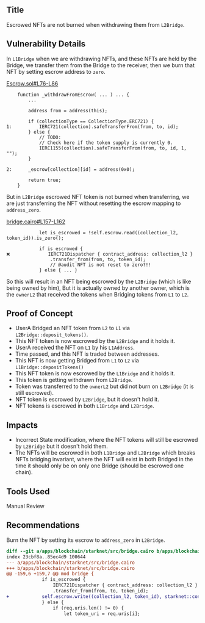 ## Title
Escrowed NFTs are not burned when withdrawing them from `L2Bridge`.

## Vulnerability Details

In `L1Bridge` when we are withdrawing NFTs, and these NFTs are held by the Bridge, we transfer them from the Bridge to the receiver, then we burn that NFT by setting escrow address to `zero`.

[Escrow.sol#L76-L86](https://github.com/Cyfrin/2024-07-ark-project/blob/main/apps/blockchain/ethereum/src/Escrow.sol#L76-L86)
```solidity
    function _withdrawFromEscrow( ... ) ... {
        ...

        address from = address(this);

        if (collectionType == CollectionType.ERC721) {
1:          IERC721(collection).safeTransferFrom(from, to, id);
        } else {
            // TODO:
            // Check here if the token supply is currently 0.
            IERC1155(collection).safeTransferFrom(from, to, id, 1, "");
        }

2:      _escrow[collection][id] = address(0x0);

        return true;
    }
```

But in `L2Bridge` escrowed NFT token is not burned when transferring, we are just transferring the NFT without resetting the escrow mapping to `address_zero`.

[bridge.cairo#L157-L162](https://github.com/Cyfrin/2024-07-ark-project/blob/main/apps/blockchain/starknet/src/bridge.cairo#L157-L162)
```cairo
            let is_escrowed = !self.escrow.read((collection_l2, token_id)).is_zero();

            if is_escrowed {
❌️              IERC721Dispatcher { contract_address: collection_l2 }
                .transfer_from(from, to, token_id);
                // @audit NFT is not reset to zero?!!
            } else { ... }
```

So this will result in an NFT being escrowed by the `L2Bridge` (which is like being owned by him), But it is actually owned by another owner, which is the `ownerL2` that received the tokens when Bridging tokens from `L1` to `L2`.

## Proof of Concept
- UserA Bridged an NFT token from `L2` to `L1` via `L2Bridge::deposit_tokens()`.
- This NFT token is now escrowed by the `L2Bridge` and it holds it.
- UserA received the NFT on `L1` by his `L1Address`.
- Time passed, and this NFT is traded between addresses.
- This NFT is now getting Bridged from `L1` to `L2` via `L1Bridge::depositTokens()`
- This NFT token is now escrowed by the `L1Bridge` and it holds it.
- This token is getting withdrawn from `L2Bridge`.
- Token was transferred to the `ownerL2` but did not burn on `L2Bridge` (it is still escrowed).
- NFT token is escrowed by `L2Bridge`, but it doesn't hold it.
- NFT tokens is escrowed in both `L1Bridge` and `L2Bridge`.

## Impacts
- Incorrect State modification, where the NFT tokens will still be escrowed by `L2Bridge` but it doesn't hold them.
- The NFTs will be escrowed in both `L1Bridge` and `L2Bridge` which breaks NFTs bridging invariant, where the NFT will exist in both Bridged in the time it should only be on only one Bridge (should be escrowed one chain).

## Tools Used
Manual Review

## Recommendations
Burn the NFT by setting its escrow to `address_zero` in `L2Bridge`.

```diff
diff --git a/apps/blockchain/starknet/src/bridge.cairo b/apps/blockchain/starknet/src/bridge.cairo
index 23cbf8a..85ec4d9 100644
--- a/apps/blockchain/starknet/src/bridge.cairo
+++ b/apps/blockchain/starknet/src/bridge.cairo
@@ -159,6 +159,7 @@ mod bridge {
             if is_escrowed {
                 IERC721Dispatcher { contract_address: collection_l2 }
                 .transfer_from(from, to, token_id);
+            self.escrow.write((collection_l2, token_id), starknet::contract_address_const::<0>());
             } else {
                 if (req.uris.len() != 0) {
                     let token_uri = req.uris[i];
``` 
